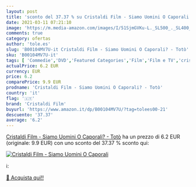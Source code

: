 ```yaml
---
layout: post
title: 'sconto del 37.37 % su Cristaldi Film - Siamo Uomini O Caporali  '
date: 2021-03-11 07:21:10
image: 'https://m.media-amazon.com/images/I/51SjmGVKu-L._SL500_._SL400_.jpg'
comments: true
category: ofertas
author: 'tole.es'
slug: 'B00104MV7U-it Cristaldi Film - Siamo Uomini O Caporali? - Totò'
sku: 'B00104MV7U-it'
tags: [ 'Commedie','DVD','Featured Categories','Film','Film e TV','cristaldi film', ]
actualPrice: 6.2 EUR
currency: EUR
price: 6.2
comparePrice: 9.9 EUR
prodname: 'Cristaldi Film - Siamo Uomini O Caporali? - Totò'
country: 'it'
flag: '🇮🇹'
brand: 'Cristaldi Film'
buyurl: 'https://www.amazon.it/dp/B00104MV7U/?tag=tolees00-21'
descuento: '37.37'
average: '6.2'
---
```


[Cristaldi Film - Siamo Uomini O Caporali? - Totò](https://www.amazon.it/dp/B00104MV7U/?tag=tolees00-21) ha un prezzo di 6.2 EUR (originale: 9.9 EUR) con uno sconto del 37.37 % sconto qui:

[![Cristaldi Film - Siamo Uomini O Caporali](https://m.media-amazon.com/images/I/51SjmGVKu-L._SL500_._SL400_.jpg)](https://www.amazon.it/dp/B00104MV7U/?tag=tolees00-21)

ℹ️:


[🛒 Acquista qui!!](https://www.amazon.it/dp/B00104MV7U/?tag=tolees00-21)
